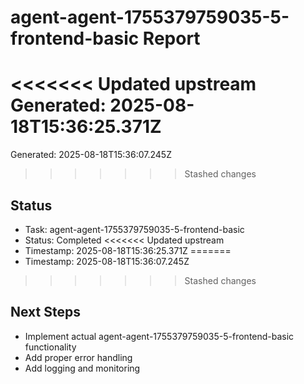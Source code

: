 # agent-agent-1755379759035-5-frontend-basic Report

<<<<<<< Updated upstream
Generated: 2025-08-18T15:36:25.371Z
=======
Generated: 2025-08-18T15:36:07.245Z
>>>>>>> Stashed changes

## Status
- Task: agent-agent-1755379759035-5-frontend-basic
- Status: Completed
<<<<<<< Updated upstream
- Timestamp: 2025-08-18T15:36:25.371Z
=======
- Timestamp: 2025-08-18T15:36:07.245Z
>>>>>>> Stashed changes

## Next Steps
- Implement actual agent-agent-1755379759035-5-frontend-basic functionality
- Add proper error handling
- Add logging and monitoring

